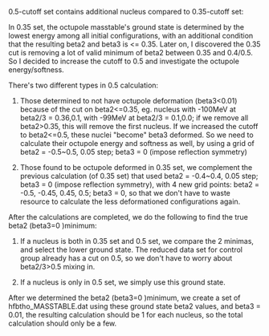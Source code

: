 0.5-cutoff set contains additional nucleus compared to 0.35-cutoff set:

In 0.35 set, the octupole masstable's ground state is determined by the lowest energy among all initial configurations, with an additional condition that the resulting beta2 and beta3 is <= 0.35.
Later on, I discovered the 0.35 cut is removing a lot of valid minimum of beta2 between 0.35 and 0.4/0.5. So I decided to increase the cutoff to 0.5 and investigate the octupole energy/softness.

There's two different types in 0.5 calculation:
1. Those determined to not have octupole deformation (beta3<0.01) because of the cut on beta2<=0.35, eg. nucleus with -100MeV at beta2/3 = 0.36,0.1, with -99MeV at beta2/3 = 0.1,0.0; if we remove all beta2>0.35, this will remove the first nucleus.
 If we increased the cutoff to beta2<=0.5, these nuclei "become" beta3 deformed. So we need to calculate their octupole energy and softness as well, by using a grid of beta2 = -0.5~0.5, 0.05 step; beta3 = 0 (impose reflection symmetry)

2. Those found to be octupole deformed in 0.35 set, we complement the previous calculation (of 0.35 set) that used beta2 = -0.4~0.4, 0.05 step; beta3 = 0 (impose reflection symmetry), with 4 new grid points: beta2 = -0.5, -0.45, 0.45, 0.5; beta3 = 0, so that we don't have to waste resource to calculate the less deformationed configurations again.

After the calculations are completed, we do the following to find the true  beta2 (beta3=0 )minimum:
1. If a nucleus is both in 0.35 set and 0.5 set, we compare the 2 minimas, and select the lower ground state. The reduced data set for control group already has a cut on 0.5, so we don't have to worry about beta2/3>0.5 mixing in.

2. If a nucleus is only in 0.5 set, we simply use this ground state.

After we determined the beta2 (beta3=0 )minimum, we create a set of hfbtho_MASSTABLE.dat using these ground state beta2 values, and beta3 = 0.01, the resulting calculation should be 1 for each nucleus, so the total calculation should only be a few.


